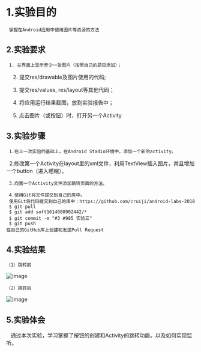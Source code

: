 # 1.实验目的  
     掌握在Android应用中使用图片等资源的方法 
     
## 2.实验要求  
     1. 在界面上显示至少一张图片（按照自己的题目添加）；
     
     2. 提交res/drawable及图片使用的代码;
     
     3. 提交res/values, res/layout等其他代码；
     
     4. 将应用运行结果截图，放到实验报告中；
     
     5. 点击图片（或按钮）时，打开另一个Activity
     
## 3.实验步骤
     1.在上一次实验的基础上，在Android Stadio环境中，添加一个新的activity。
     
     2.修改第一个Activity在layout里的xml文件，利用TextView插入图片，并且增加一个button（进入睡眠）。
     
     3.向第一个Activity文件添加跳转页面的方法。
     
     4.使用Git将文件提交到自己的库中。
     使用Git将代码提交到自己的库中：https://github.com/cruiji/android-labs-2018
     $ git pull
     $ git add soft1614080902442/*
     $ git commit -m "#3 #985 实验三"
     $ git push
    在自己的GitHub库上创建和发送Pull Request
    
## 4.实验结果
    （1）跳转前
![image](https://github.com/cruiji/android-labs-2018/blob/master/soft1614080902442/实验三图一.png)
    
    （2）跳转后
![image](https://github.com/cruiji/android-labs-2018/blob/master/soft1614080902442/实验三图二.jpg)	
## 5.实验体会   
    通过本次实验，学习掌握了按钮的创建和Activity的跳转功能。以及如何实现监听。
